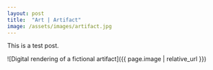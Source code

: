 ```yaml
---
layout: post
title:  "Art | Artifact"
image: /assets/images/artifact.jpg
---
```


This is a test post.

![Digital rendering of a fictional artifact]({{ page.image | relative_url }})